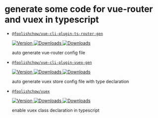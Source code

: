 # generate some code for vue-router and vuex in typescript


- [`@foolishchow/vue-cli-plugin-ts-router-gen`](./packages/vue-cli-plugin-ts-router-gen)   
    <p>
        <a href="https://www.npmjs.com/package/@foolishchow/vue-cli-plugin-ts-router-gen">
            <img src="https://img.shields.io/npm/v/@foolishchow/vue-cli-plugin-ts-router-gen.svg" alt="Version">
        </a> 
        <a href="https://www.npmjs.com/package/@foolishchow/vue-cli-plugin-ts-router-gen">
            <img src="https://img.shields.io/npm/dm/@foolishchow/vue-cli-plugin-ts-router-gen.svg" alt="Downloads">
        </a>
        <a href="https://www.npmjs.com/package/@foolishchow/vue-cli-plugin-ts-router-gen">
            <img src="https://img.shields.io/npm/dw/@foolishchow/vue-cli-plugin-ts-router-gen.svg" alt="Downloads">
        </a>
    </p>
  auto generate vue-router config file 

- [`@foolishchow/vue-cli-plugin-vuex-gen`](./packages/vue-cli-plugin-vuex-gen)   
    <p>
        <a href="https://www.npmjs.com/package/@foolishchow/vue-cli-plugin-vuex-gen">
            <img src="https://img.shields.io/npm/v/@foolishchow/vue-cli-plugin-vuex-gen.svg" alt="Version">
        </a> 
        <a href="https://www.npmjs.com/package/@foolishchow/vue-cli-plugin-vuex-gen">
            <img src="https://img.shields.io/npm/dm/@foolishchow/vue-cli-plugin-vuex-gen.svg" alt="Downloads">
        </a>
        <a href="https://www.npmjs.com/package/@foolishchow/vue-cli-plugin-vuex-gen">
            <img src="https://img.shields.io/npm/dw/@foolishchow/vue-cli-plugin-vuex-gen.svg" alt="Downloads">
        </a>
    </p>
  auto generate vuex store config file with type declaration

- [`@foolishchow/vuex`](./packages/vuex)   
  <p>
      <a href="https://www.npmjs.com/package/@foolishchow/vuex">
          <img src="https://img.shields.io/npm/v/@foolishchow/vuex.svg" alt="Version">
      </a> 
      <a href="https://www.npmjs.com/package/@foolishchow/vuex">
          <img src="https://img.shields.io/npm/dm/@foolishchow/vuex.svg" alt="Downloads">
      </a>
      <a href="https://www.npmjs.com/package/@foolishchow/vuex">
          <img src="https://img.shields.io/npm/dw/@foolishchow/vuex.svg" alt="Downloads">
      </a>
  </p>
    enable vuex class declaration in typescript
